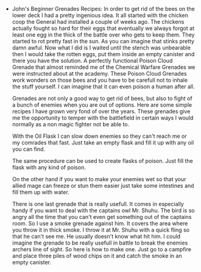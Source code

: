 - John's Beginner Grenades Recipes:
  In order to get rid of the bees on the lower deck I had a pretty ingenious idea. It all started with the chicken coop the General had installed a couple of weeks ago. The chickens actually fought so hard for their eggs that eventually we always forgot at least one egg in the thick of the battle over who gets to keep them. They started to rot pretty fast in the sun. As you can imagine that stinks pretty damn awful. Now what I did is I waited until the stench was unbearable then I would take the rotten eggs, put them inside an empty canister and there you have the solution. A perfectly functional Poison Cloud Grenade that almost reminded me of the Chemical Warfare Grenades we were instructed about at the academy. These Poison Cloud Grenades work wonders on those bees and you have to be carefull not to inhale the stuff yourself. I can imagine that it can even poison a human after all.
  
  Grenades are not only a good way to get rid of bees, but also to fight of a bunch of enemies when you are out of options. Here are some simple recipes I have grown very fond of over the years. These grenades give me the opportunity to temper with the battlefield in certain ways I would normally as a non magic fighter not be able to.
  
  With the Oil Flask I can slow down enemies so they can't reach me or my comrades that fast. Just take an empty flask and fill it up with any oil you can find.
  
  The same procedure can be used to create flasks of poison. Just fill the flask with any kind of poison.
  
  On the other hand if you want to make your enemies wet so that your allied mage can freeze or stun them easier just take some intestines and fill them up with water.
  
  There is one last grenade that is really usefull. It comes in especially handy if you want to deal with the captains owl Mr. Shuhu. The bird is so angry all the time that you can't even get something out of the captains room. So I use a smoke grenade against him. It covers the area where you throw it in thick smoke. I throw it at Mr. Shuhu with a quick fling so that he can't see me. He usually doesn't know what hit him. I could imagine the grenade to be really usefull in battle to break the enemies archers line of sight. So here is how to make one. Just go to a campfire and place three piles of wood chips on it and catch the smoke in an empty canister.